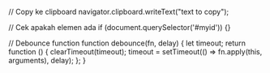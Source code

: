 // Copy ke clipboard
navigator.clipboard.writeText("text to copy");

// Cek apakah elemen ada
if (document.querySelector('#myid')) {}

// Debounce function
function debounce(fn, delay) {
  let timeout;
  return function () {
    clearTimeout(timeout);
    timeout = setTimeout(() => fn.apply(this, arguments), delay);
  };
}
